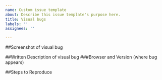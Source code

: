```yaml
---
name: Custom issue template
about: Describe this issue template's purpose here.
title: Visual bugs
labels: ''
assignees: ''

---
```


##Screenshot of visual bug

##Written Description of visual bug
###Browser and Version (where bug appears)

##Steps to Reproduce
